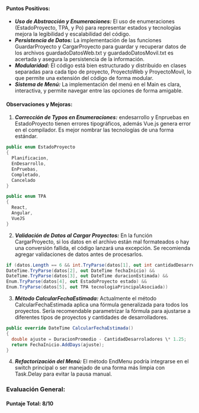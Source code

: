 #### Puntos Positivos:

- **_Uso de Abstracción y Enumeraciones:_** El uso de enumeraciones (EstadoProyecto, TPA, y Po) para representar estados y tecnologías mejora la legibilidad y escalabilidad del código.
- **_Persistencia de Datos:_** La implementación de las funciones GuardarProyecto y CargarProyecto para guardar y recuperar datos de los archivos guardadoDatosWeb.txt y guardadoDatosMovil.txt es acertada y asegura la persistencia de la información.
- **_Modularidad:_** El código está bien estructurado y distribuido en clases separadas para cada tipo de proyecto, ProyectoWeb y ProyectoMovil, lo que permite una extensión del código de forma modular.
- **_Sistema de Menú:_** La implementación del menú en el Main es clara, interactiva, y permite navegar entre las opciones de forma amigable.

#### Observaciones y Mejoras:

1. **_Corrección de Typos en Enumeraciones:_**
   endesarrollo y Enpruebas en EstadoProyecto tienen errores tipográficos, además Vue.js genera error en el compilador. Es mejor nombrar las tecnologías de una forma estándar.

```csharp
public enum EstadoProyecto
{
  Planificacion,
  EnDesarrollo,
  EnPruebas,
  Completado,
  Cancelado
}

public enum TPA
{
  React,
  Angular,
  VueJS
}
```

2. **_Validación de Datos al Cargar Proyectos:_**
   En la función CargarProyecto, si los datos en el archivo están mal formateados o hay una conversión fallida, el código lanzará una excepción. Se recomienda agregar validaciones de datos antes de procesarlos.

```csharp
if (datos.Length == 6 && int.TryParse(datos[1], out int cantidadDesarrolladores) &&
DateTime.TryParse(datos[2], out DateTime fechaInicio) &&
DateTime.TryParse(datos[3], out DateTime duracionEstimada) &&
Enum.TryParse(datos[4], out EstadoProyecto estado) &&
Enum.TryParse(datos[5], out TPA tecnologiaPrincipalAsociada))
```

3. **_Método CalcularFechaEstimada:_**
   Actualmente el método CalcularFechaEstimada aplica una fórmula generalizada para todos los proyectos. Sería recomendable parametrizar la fórmula para ajustarse a diferentes tipos de proyectos y cantidades de desarrolladores.

```csharp
public override DateTime CalcularFechaEstimada()
{
  double ajuste = DuracionPromedio - CantidadDesarroladores \* 1.25;
  return FechaInicio.AddDays(ajuste);
}
```

4. **_Refactorización del Menú:_**
   El método EndMenu podría integrarse en el switch principal o ser manejado de una forma más limpia con Task.Delay para evitar la pausa manual.

### Evaluación General:

#### Puntaje Total: 8/10
